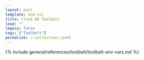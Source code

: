 ```yaml
---
layout: post
template: one-col
title: Cloud 66 Toolbelt 
lead: ""
legacy: false
tags: ["Toolbelt"]
permalink: /:collection/:path
---
```


{% include general/references/toolbelt/toolbelt-env-vars.md %}
